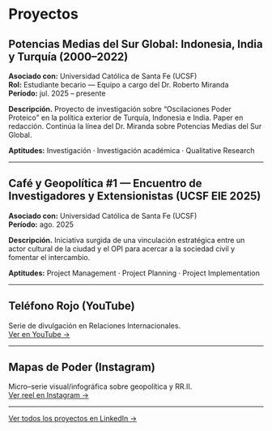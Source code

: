 # Proyectos

## Potencias Medias del Sur Global: Indonesia, India y Turquía (2000–2022)

**Asociado con:** Universidad Católica de Santa Fe (UCSF)  
**Rol:** Estudiante becario — Equipo a cargo del Dr. Roberto Miranda  
**Período:** jul. 2025 – presente  

**Descripción.** Proyecto de investigación sobre “Oscilaciones Poder Proteico” en la política exterior de Turquía, Indonesia e India. Paper en redacción. Continúa la línea del Dr. Miranda sobre Potencias Medias del Sur Global.

**Aptitudes:** Investigación · Investigación académica · Qualitative Research

---

## Café y Geopolítica #1 — Encuentro de Investigadores y Extensionistas (UCSF EIE 2025)

**Asociado con:** Universidad Católica de Santa Fe (UCSF)  
**Período:** ago. 2025  

**Descripción.** Iniciativa surgida de una vinculación estratégica entre un actor cultural de la ciudad y el OPI para acercar a la sociedad civil y fomentar el intercambio.

**Aptitudes:** Project Management · Project Planning · Project Implementation

---

## Teléfono Rojo (YouTube)

Serie de divulgación en Relaciones Internacionales.  
<a class="md-button md-button--primary" href="https://www.youtube.com/watch?v=sZK01KN3AAY" target="_blank" rel="noopener">Ver en YouTube →</a>

---

## Mapas de Poder (Instagram)

Micro–serie visual/infográfica sobre geopolítica y RR.II.  
<a class="md-button md-button--primary" href="https://www.instagram.com/opi.ucsf/reel/DORjY77DvEA/" target="_blank" rel="noopener">Ver reel en Instagram →</a>

---

<a class="md-button" href="https://www.linkedin.com/in/estanislao-molinas-4057ba1b8/details/projects/" target="_blank" rel="noopener">Ver todos los proyectos en LinkedIn →</a>
